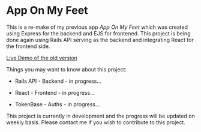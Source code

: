 
# App On My Feet

This is a re-make of my previous app _App On My Feet_ which was created using Express for the backend and EJS for frontened. This project is being done again using Rails API serving as the backend and integrating React for the frontend side.

[Live Demo of the old version](https://peaceful-waters-85500.herokuapp.com/)

Things you may want to know about this project:

* Rails API - Backend  - in progress...

* React - Frontend - in progress...

* TokenBase - Auths - in progress...

This project is currently in development and the progress will be updated on weekly basis. Please contact me if you wish to contribute to this project.